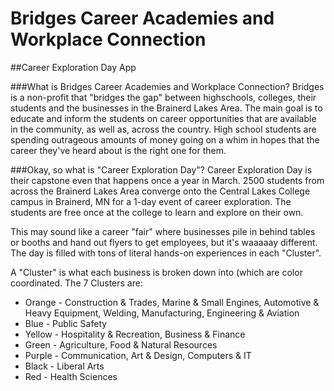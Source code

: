 # Bridges Career Academies and Workplace Connection
##Career Exploration Day App

###What is Bridges Career Academies and Workplace Connection?
Bridges is a non-profit that "bridges the gap" between highschools, colleges, their students and the businesses in the Brainerd Lakes Area. The main goal is to educate and inform the students on career opportunities that are available in the community, as well as, across the country. High school students are spending outrageous amounts of money going on a whim in hopes that the career they've heard about is the right one for them.

###Okay, so what is "Career Exploration Day"?
Career Exploration Day is their capstone even that happens once a year in March. 2500 students from across the Brainerd Lakes Area converge onto the Central Lakes College campus in Brainerd, MN for a 1-day event of career exploration. The students are free once at the college to learn and explore on their own.

This may sound like a career "fair" where businesses pile in behind tables or booths and hand out flyers to get employees, but it's waaaaay different. The day is filled with tons of literal hands-on experiences in each "Cluster".

A "Cluster" is what each business is broken down into (which are color coordinated. The 7 Clusters are:
- Orange - Construction & Trades, Marine & Small Engines, Automotive & Heavy Equipment, Welding, Manufacturing, Engineering & Aviation
- Blue - Public Safety
- Yellow - Hospitality & Recreation, Business & Finance
- Green - Agriculture, Food & Natural Resources
- Purple - Communication, Art & Design, Computers & IT
- Black - Liberal Arts
- Red - Health Sciences
